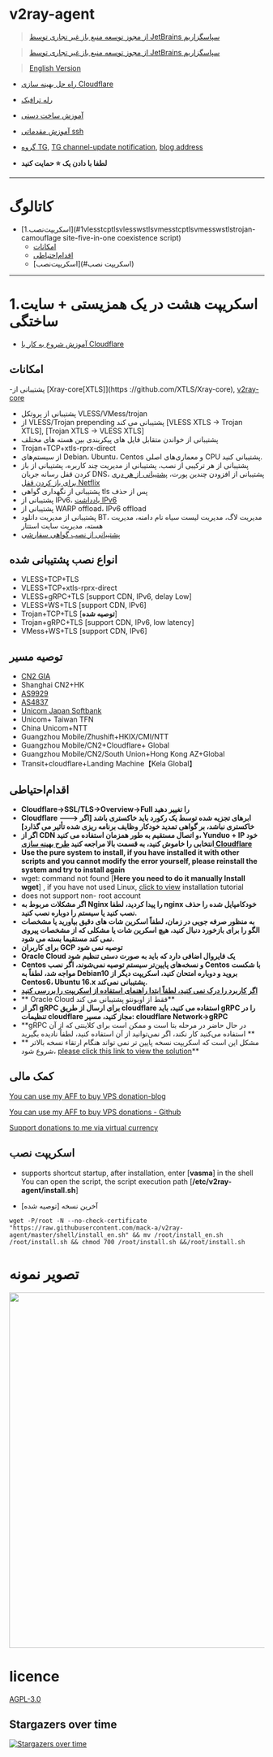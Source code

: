 # v2ray-agent

> [از مجوز توسعه منبع باز غیر تجاری توسط JetBrains سپاسگزاریم](https://www.jetbrains.com/?from=v2ray-agent)

> [از مجوز توسعه منبع باز غیر تجاری توسط JetBrains سپاسگزاریم]( https://www.jetbrains.com/?from=v2ray-agent)

> [English Version](https://github.com/mack-a/v2ray-agent/blob/master/documents/en/README_EN.md)

- [راه حل بهینه سازی Cloudflare](https://github.com/mack-a/v2ray-agent/blob/master/documents/optimize_V2Ray.md)
- [رله ترافیک](https://github.com/mack-a/v2ray-agent/blob/master/documents/traffic_relay.md)
- [آموزش ساخت دستی](https://github.com/mack-a/v2ray-agent/blob/master/documents/Cloudflare_install_manual.md)
- [آموزش مقدماتی ssh](https://www.v2ray-agent.com/2020-12-16-ssh%E5%85%A5%E9%97%A8%E6%95%99%E7%A8%8B)

- [گروه TG](https://t.me/technologyshare), [TG channel-update notification](https://t.me/v2rayAgentChannel), [blog address](https://www.v2ray-agent.com/)
- **لطفا با دادن یک ⭐ حمایت کنید**

* * * 

# کاتالوگ

- [1.اسکریپت‌نصب](#1vlesstcptlsvlesswstlsvmesstcptlsvmesswstlstrojan-camouflage site-five-in-one coexistence script)
  - [امکانات](#امکانات)
  - [اقدام‌احتیاطی](#اقدام‌احتیاطی)
  - [اسکریپت‌نصب](#اسکریپت نصب)

* * * 

# 1.اسکریپت هشت در یک همزیستی + سایت ساختگی

- [آموزش شروع به کار با Cloudflare](https://github.com/mack-a/v2ray-agent/blob/master/documents/cloudflare_init.md)

## امکانات
-پشتیبانی از [Xray-core[XTLS]](https ://github.com/XTLS/Xray-core), [v2ray-core](https://github.com/v2fly/v2ray-core)
- پشتیبانی از پروتکل VLESS/VMess/trojan
- از VLESS/Trojan prepending پشتیبانی می کند [VLESS XTLS -> Trojan XTLS], [Trojan XTLS -> VLESS XTLS]
- پشتیبانی از خواندن متقابل فایل های پیکربندی بین هسته های مختلف
- Trojan+TCP+xtls-rprx-direct
- از سیستم‌های Debian، Ubuntu، Centos و معماری‌های اصلی CPU پشتیبانی کنید.
- پشتیبانی از هر ترکیبی از نصب، پشتیبانی از مدیریت چند کاربره، پشتیبانی از باز کردن قفل رسانه جریان DNS، پشتیبانی از افزودن چندین پورت، [پشتیبانی از هر دری برای باز کردن قفل Netflix](https://github.com/mack-a/v2ray-agent/blob/master/documents/netflix/dokodemo-unblock_netflix.md)
- پشتیبانی از نگهداری گواهی tls پس از حذف
- پشتیبانی از IPv6، [یادداشت IPv6](https://github.com/mack-a/v2ray-agent/blob/master/documents/ipv6_help.md)
- پشتیبانی از WARP offload، IPv6 offload
- پشتیبانی از مدیریت دانلود BT، مدیریت لاگ، مدیریت لیست سیاه نام دامنه، مدیریت هسته، مدیریت سایت استتار
- [پشتیبانی از نصب گواهی سفارشی](https://github.com/mack-a/v2ray-agent/blob/master/documents/install_tls.md)

## انواع نصب پشتیبانی شده

- VLESS+TCP+TLS
- VLESS+TCP+xtls-rprx-direct
- VLESS+gRPC+TLS [support CDN, IPv6, delay Low]
- VLESS+WS+TLS [support CDN, IPv6]
- Trojan+TCP+TLS [**توصیه شده**]
- Trojan+gRPC+TLS [support CDN, IPv6, low latency]
- VMess+WS+TLS [support CDN, IPv6]

## توصیه مسیر

- [CN2 GIA](https://github.com/mack-a/v2ray-agent/blob/master/documents/donation_aff.md#1cn2-gia)
- Shanghai CN2+HK
- [AS9929]( https://github.com/mack-a/v2ray-agent/blob/master/documents/donation_aff.md#2%E8%81%94%E9%80%9A-as9929a%E7%BD%91)
- [AS4837](https://github.com/mack-a/v2ray-agent/blob/master/documents/donation_aff.md#3%E8%81%94%E9%80%9A-as4837%E6%99%AE%E9%80%9A%E6%B0%91%E7%94%A8%E7%BD%91)
- [Unicom Japan Softbank](https://github.com/mack-a/v2ray-agent/blob/master/documents/donation_aff.md#4%E8%81%94%E9%80%9A-%E6%97%A5%E6%9C%AC%E8%BD%AF%E9%93%B6)
- Unicom+ Taiwan TFN
- China Unicom+NTT
- Guangzhou Mobile/Zhushift+HKIX/CMI/NTT
- Guangzhou Mobile/CN2+Cloudflare+ Global
- Guangzhou Mobile/CN2/South Union+Hong Kong AZ+Global
- Transit+cloudflare+Landing Machine【Kela Global】

## اقدام‌احتیاطی

- **Cloudflare->SSL/TLS->Overview->Full را تغییر دهید**
- **Cloudflare ---> ابرهای تجزیه شده توسط یک رکورد باید خاکستری باشد [اگر خاکستری نباشد، بر گواهی تمدید خودکار وظایف برنامه ریزی شده تأثیر می گذارد]**
- **اگر از CDN و اتصال مستقیم به طور همزمان استفاده می کنید، Yunduo + IP خود انتخابی را خاموش کنید، به قسمت بالا مراجعه کنید [طرح بهینه سازی Cloudflare](https://github.com/mack-a/v2ray-agent/blob/master/documents/optimize_V2Ray.md)**
- **Use the pure system to install, if you have installed it with other scripts and you cannot modify the error yourself, please reinstall the system and try to install again**
- wget: command not found [**Here you need to do it manually Install wget**]
  , if you have not used Linux, [click to view](https://github.com/mack-a/v2ray-agent/tree/master/documents/install_tools.md) installation tutorial
- does not support non- root account
- **اگر مشکلات مربوط به Nginx را پیدا کردید، لطفا nginx خودکامپایل شده را حذف نصب کنید یا سیستم را دوباره نصب کنید.**
- **به منظور صرفه جویی در زمان، لطفاً اسکرین شات های دقیق بیاورید یا مشخصات الگو را برای بازخورد دنبال کنید، هیچ اسکرین شات یا مشکلی که از مشخصات پیروی نمی کند مستقیما بسته می شود.**
- **برای کاربران GCP توصیه نمی شود**
- **Oracle Cloud یک فایروال اضافی دارد که باید به صورت دستی تنظیم شود**
- **Centos و نسخه‌های پایین‌تر سیستم توصیه نمی‌شوند، اگر نصب Centos با شکست مواجه شد، لطفاً به Debian10 بروید و دوباره امتحان کنید، اسکریپت دیگر از Centos6، Ubuntu 16.x پشتیبانی نمی‌کند.**
- **[اگر کاربرد را درک نمی کنید، لطفاً ابتدا راهنمای استفاده از اسکریپت را بررسی کنید](https://github.com/mack-a/v2ray-agent/blob/master/documents/how_to_use.md)**
- ** Oracle Cloud فقط از اوبونتو پشتیبانی می کند**
- **اگر از gRPC برای ارسال از طریق cloudflare استفاده می کنید، باید gRPC را در تنظیمات cloudflare مجاز کنید، مسیر: cloudflare Network->gRPC**
- **gRPC در حال حاضر در مرحله بتا است و ممکن است برای کلاینتی که از آن استفاده می‌کنید کار نکند، اگر نمی‌توانید از آن استفاده کنید، لطفاً نادیده بگیرید **
- ** مشکل این است که اسکریپت نسخه پایین تر نمی تواند هنگام ارتقاء نسخه بالاتر شروع شود، [please click this link to view the solution](https://github.com/mack-a/v2ray-agent/blob/master/documents/how_to_use.md#4%E4%BD%8E%E7%89%88%E6%9C%AC%E5%8D%87%E7%BA%A7%E9%AB%98%E7%89%88%E6%9C%AC%E5%90%8E%E6%97%A0%E6%B3%95%E5%90%AF%E5%8A%A8%E6%A0%B8%E5%BF%83)**

## کمک مالی

[You can use my AFF to buy VPS donation-blog](https://www.v2ray-agent.com/%E6%82%A8%E5%8F%AF%E4%BB%A5%E9%80%9A%E8%BF%87%E6%88%91%E7%9A%84AFF%E8%B4%AD%E4%B9%B0vps%E6%8D%90%E8%B5%A0)

[You can use my AFF to buy VPS donations - Github](https://github.com/mack-a/v2ray-agent/blob/master/documents/donation_aff.md)

[Support donations to me via virtual currency](https://github.com/mack-a/v2ray-agent/blob/master/documents/donation.md)

## اسکریپت نصب

- supports shortcut startup, after installation, enter [**vasma**] in the shell You can open the script, the script execution path [**/etc/v2ray-agent/install.sh**]

- آخرین نسخه [توصیه شده]

``` 
wget -P/root -N --no-check-certificate "https://raw.githubusercontent.com/mack-a/v2ray-agent/master/shell/install_en.sh" && mv /root/install_en.sh /root/install.sh && chmod 700 /root/install.sh &&/root/install.sh
``` 


# تصویر نمونه

<img src="https://raw.githubusercontent.com/mack-a/v2ray-agent/master/fodder/install/install.jpg" width=700>

# licence

[AGPL-3.0](https://github.com/mack-a/v2ray-agent/blob/master/LICENSE)

## Stargazers over time

[![Stargazers over time](https://starchart.cc/mack-a/v2ray-agent.svg)](https://starchart.cc/mack-a/v2ray-agent)

